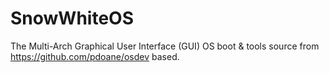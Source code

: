 # SnowWhiteOS
The Multi-Arch Graphical User Interface (GUI) OS
boot & tools source from https://github.com/pdoane/osdev based.
